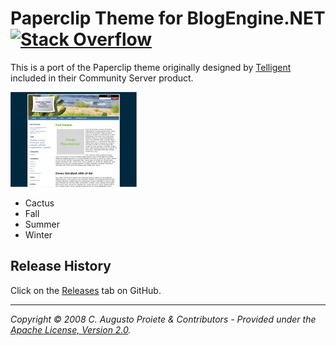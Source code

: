 # Paperclip Theme for BlogEngine.NET [![Stack Overflow](https://img.shields.io/badge/stack%20overflow-blogengine.net-orange.svg)](http://stackoverflow.com/questions/tagged/blogengine.net)

This is a port of the Paperclip theme originally designed by [Telligent](https://telligent.com) included in their Community Server product.

![screenshot](assets/paperclip.jpg)

- Cactus
- Fall
- Summer
- Winter

## Release History

Click on the [Releases](https://github.com/augustoproiete/Paperclip-BlogEngine-Theme/releases) tab on GitHub.

---

_Copyright &copy; 2008 C. Augusto Proiete & Contributors - Provided under the [Apache License, Version 2.0](http://apache.org/licenses/LICENSE-2.0.html)._
